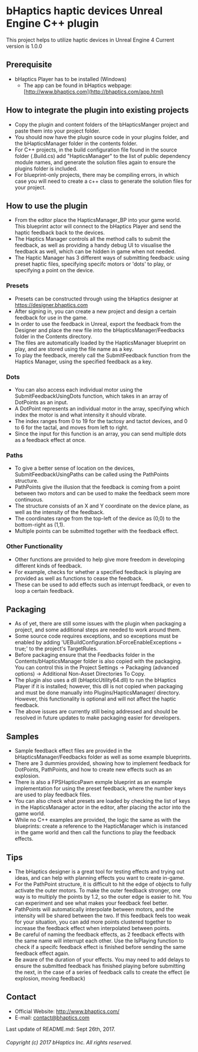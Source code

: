 # bHaptics haptic devices Unreal Engine C++ plugin
This project helps to utilize haptic devices in Unreal Engine 4
Current version is 1.0.0

## Prerequisite
* bHaptics Player has to be installed (Windows)
   * The app can be found in
   bHaptics webpage: [http://www.bhaptics.com](http://bhaptics.com/app.html)

## How to integrate the plugin into existing projects
* Copy the plugin and content folders of the bHapticsManger project and paste them into your project folder.
* You should now have the plugin source code in your plugins folder, and the bHapticsManager folder in the contents folder.
* For C++ projects, in the build configuration file found in the source folder (<YourProjectName>.Build.cs) add "HapticsManager"
  to the list of public dependency module names, and generate the solution files again to ensure the plugins folder is included.
* For blueprint-only projects, there may be compiling errors, in which case you will need to create a c++ class to generate the solution files for
  your project.

## How to use the plugin
* From the editor place the HapticsManager_BP into your game world. This blueprint actor will connect to the bHaptics Player and send the haptic
  feedback back to the devices.
* The Haptics Manager controls all the method calls to submit the feedback, as well as providing a handy debug UI to visualise the feedback as well,
  which can be hidden in game when not needed.
* The Haptic Manager has 3 different ways of submitting feedback: using preset haptic files, specifying specifc motors or 'dots' to play,
  or specifying a point on the device.

### Presets
* Presets can be constructed through using the bHaptics designer at https://designer.bhaptics.com
* After signing in, you can create a new project and design a certain feedback for use in the game.
* In order to use the feedback in Unreal, export the feedback from the Designer and place the new file into the bHapticsManager/Feedbacks
  folder in the Contents directory.
* The files are automatically loaded by the HapticsManager blueprint on play, and are stored using the file name as a key.
* To play the feedback, merely call the SubmitFeedback function from the Haptics Manager, using the specified feedback as a key.

### Dots
* You can also access each individual motor using the SubmitFeedbackUsingDots function, which takes in an array of DotPoints as an input.
* A DotPoint represents an individual motor in the array, specifying which index the motor is and what intensity it should vibrate.
* The index ranges from 0 to 19 for the tactosy and tactot devices, and 0 to 6 for the tactal, and moves from left to right.
* Since the input for this function is an array, you can send multiple dots as a feedback effect at once.

### Paths
* To give a better sense of location on the devices, SubmitFeedbackUsingPaths can be called using the PathPoints structure.
* PathPoints give the illusion that the feedback is coming from a point between two motors and can be used to make the feedback seem more continuous.
* The structure consists of an X and Y coordinate on the device plane, as well as the intensity of the feedback.
* The coordinates range from the top-left of the device as (0,0) to the bottom-right as (1,1).
* Multiple points can be submitted together with the feedback effect.

### Other Functionality
* Other functions are provided to help give more freedom in developing different kinds of feedback.
* For example, checks for whether a specified feedback is playing are provided as well as functions to cease the feedback.
* These can be used to add effects such as interrupt feedback, or even to loop a certain feedback.

## Packaging
* As of yet, there are still some issues with the plugin when packaging a project, and some additional steps are needed to work around them.
* Some source code requires exceptions, and so exceptions must be enabled by adding 'UEBuildConfiguration.bForceEnableExceptions = true;' to the project's
  TargetRules.
* Before packaging ensure that the Feedbacks folder in the Contents/bHapticsManager folder is also copied with the packaging. You can control this in the
  Project Settings -> Packaging (advanced options) -> Additional Non-Asset Directories To Copy.
* The plugin also uses a dll (bHapticUtility64.dll) to run the bHaptics Player if it is installed; however, this dll is not copied when packaging and must
  be done manually into Plugins/HapticsManager/ directory. However, this functionality is optional and will not affect the haptic feedback.
* The above issues are currently still being addressed and should be resolved in future updates to make packaging easier for developers.

## Samples 
* Sample feedback effect files are provided in the bHapticsManager/Feedbacks folder as well as some example blueprints.
* There are 3 dummies provided, showing how to implement feedback for DotPoints, PathPoints, and how to create new effects such as an explosion.
* There is also a FPSHapticsPawn exmple blueprint as an example implementation for using the preset feedback, where the number keys are used to play
  feedback files.
* You can also check what presets are loaded by checking the list of keys in the HapticsManager actor in the editor, after placing the actor into the game world.
* While no C++ examples are provided, the logic the same as with the blueprints: create a reference to the HapticManager which is instanced in the game world
  and then call the functions to play the feedback effects.

## Tips
* The bHaptics designer is a great tool for testing effects and trying out ideas, and can help with planning effects you want to create in-game.
* For the PathPoint structure, it is difficult to hit the edge of objects to fully activate the outer motors. To make the outer feedback stronger,
  one way is to multiply the points by 1.2, so the outer edge is easier to hit. You can experiment and see what makes your feedback feel better.
* PathPoints will automatically interpolate between motors, and the intensity will be shared between the two. If this feedback feels too weak for
  your situation, you can add more points clustered together to increase the feedback effect when interpolated between points.
* Be careful of naming the feedback effects, as 2 feedback effects with the same name will interrupt each other. Use the IsPlaying function to check if a 
  specifc feedback effect is finished before sending the same feedback effect again.
* Be aware of the duration of your effects. You may need to add delays to ensure the submitted feedback has finished playing before submitting the next,
  in the case of a series of feedback calls to create the effect (ie explosion, moving feedback)


## Contact
* Official Website: http://www.bhaptics.com/
* E-mail: contact@bhaptics.com

Last update of README.md: Sept 26th, 2017.


###### Copyright (c) 2017 bHaptics Inc. All rights reserved.
